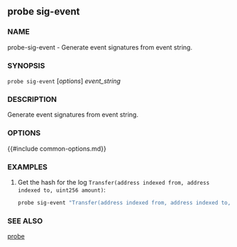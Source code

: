 ## probe sig-event

### NAME

probe-sig-event - Generate event signatures from event string.

### SYNOPSIS

``probe sig-event`` [*options*] *event_string*

### DESCRIPTION

Generate event signatures from event string.

### OPTIONS

{{#include common-options.md}}

### EXAMPLES

1. Get the hash for the log `Transfer(address indexed from, address indexed to, uint256 amount)`:
    ```sh
    probe sig-event "Transfer(address indexed from, address indexed to, uint256 amount)"
    ```

### SEE ALSO

[probe](./probe.md)
